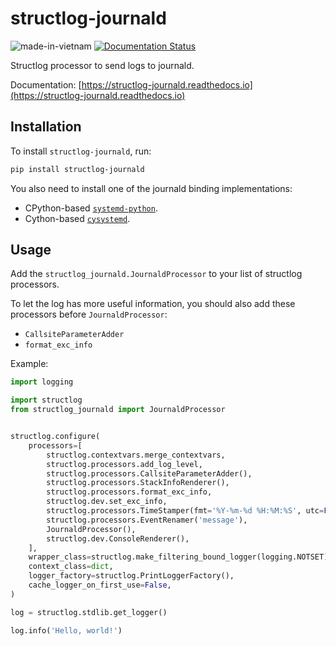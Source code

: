 # structlog-journald

![made-in-vietnam](https://madewithlove.vercel.app/vn?heart=true&colorA=%23ffcd00&colorB=%23da251d)
[![Documentation Status](https://readthedocs.org/projects/structlog-journald/badge/?version=latest)](https://structlog-journald.readthedocs.io?badge=latest)

Structlog processor to send logs to journald.

Documentation: [https://structlog-journald.readthedocs.io](https://structlog-journald.readthedocs.io)

Installation
------------

To install `structlog-journald`, run:

```sh
pip install structlog-journald
```

You also need to install one of the journald binding implementations:

- CPython-based [`systemd-python`](https://pypi.org/project/systemd-python/).
- Cython-based [`cysystemd`](https://pypi.org/project/cysystemd/).

Usage
-----

Add the `structlog_journald.JournaldProcessor` to your list of structlog processors.

To let the log has more useful information, you should also add these processors before `JournaldProcessor`:

- `CallsiteParameterAdder`
- `format_exc_info`

Example:

```py
import logging

import structlog
from structlog_journald import JournaldProcessor


structlog.configure(
    processors=[
        structlog.contextvars.merge_contextvars,
        structlog.processors.add_log_level,
        structlog.processors.CallsiteParameterAdder(),
        structlog.processors.StackInfoRenderer(),
        structlog.processors.format_exc_info,
        structlog.dev.set_exc_info,
        structlog.processors.TimeStamper(fmt='%Y-%m-%d %H:%M:%S', utc=False),
        structlog.processors.EventRenamer('message'),
        JournaldProcessor(),
        structlog.dev.ConsoleRenderer(),
    ],
    wrapper_class=structlog.make_filtering_bound_logger(logging.NOTSET),
    context_class=dict,
    logger_factory=structlog.PrintLoggerFactory(),
    cache_logger_on_first_use=False,
)

log = structlog.stdlib.get_logger()

log.info('Hello, world!')
```
